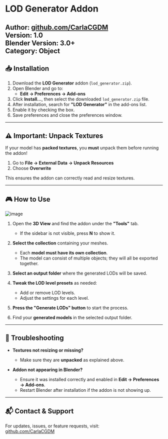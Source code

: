 # LOD Generator Addon  

**Author:** [github.com/CarlaCGDM](https://github.com/CarlaCGDM)  
**Version:** 1.0  
**Blender Version:** 3.0+  
**Category:** Object  
---

## 📥 Installation  

1. Download the **LOD Generator** addon (`lod_generator.zip`).  
2. Open Blender and go to:  
   - **Edit → Preferences → Add-ons**  
3. Click **Install...**, then select the downloaded `lod_generator.zip` file.  
4. After installation, search for **"LOD Generator"** in the add-ons list.  
5. Enable it by checking the box.  
6. Save preferences and close the preferences window.  

---

## ⚠ Important: Unpack Textures  

If your model has **packed textures**, you **must** unpack them before running the addon!  

1. Go to **File → External Data → Unpack Resources**  
2. Choose **Overwrite**  

This ensures the addon can correctly read and resize textures.  

---

## 🎮 How to Use  

![image](https://github.com/user-attachments/assets/ad952967-f383-4cda-9868-acf7929eaab7)


1. Open the **3D View** and find the addon under the **"Tools"** tab.  
   - If the sidebar is not visible, press **N** to show it.  

2. **Select the collection** containing your meshes.  
   - Each **model must have its own collection**.  
   - The model can consist of multiple objects; they will all be exported together.  

3. **Select an output folder** where the generated LODs will be saved.  

4. **Tweak the LOD level presets** as needed:  
   - Add or remove LOD levels.  
   - Adjust the settings for each level.  

5. **Press the "Generate LODs" button** to start the process.  

6. Find your **generated models** in the selected output folder.  

---

## 🔧 Troubleshooting  

- **Textures not resizing or missing?**  
  - Make sure they are **unpacked** as explained above.  

- **Addon not appearing in Blender?**  
  - Ensure it was installed correctly and enabled in **Edit → Preferences → Add-ons**.  
  - Restart Blender after installation if the addon is not showing up.  

---

## 📬 Contact & Support  

For updates, issues, or feature requests, visit:  
[github.com/CarlaCGDM](https://github.com/CarlaCGDM)  
